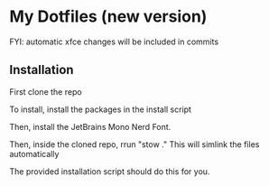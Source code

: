 # My Dotfiles (new version)
FYI: automatic xfce changes will be included in commits
## Installation
First clone the repo

To install, install the packages in the install script

Then, install the JetBrains Mono Nerd Font.

Then, inside the cloned repo, rrun "stow ."
This will simlink the files automatically

The provided installation script should do this for you.

